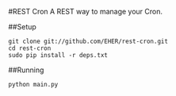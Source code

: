 #REST Cron
A REST way to manage your Cron.

##Setup
```
git clone git://github.com/EHER/rest-cron.git
cd rest-cron
sudo pip install -r deps.txt
```

##Running
```
python main.py
```

